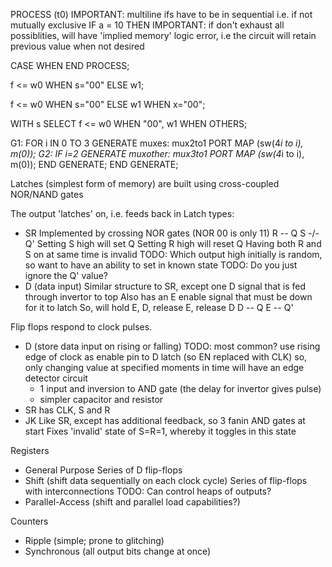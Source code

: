 <!-- SPDX-License-Identifier: zlib-acknowledgement -->
PROCESS (t0)
  IMPORTANT: multiline ifs have to be in sequential
  i.e. if not mutually exclusive
  IF a = 10 THEN 
  IMPORTANT: if don't exhaust all possiblities,
  will have 'implied memory' logic error, i.e
  the circuit will retain previous value when not desired

  CASE WHEN 
END PROCESS;

f <= w0 WHEN s="00" ELSE w1;

f <= w0 WHEN s="00" ELSE 
     w1 WHEN x="00";

WITH s SELECT
  f <= w0 WHEN "00",
       w1 WHEN OTHERS;

G1: FOR i IN 0 TO 3 GENERATE
  muxes: mux2to1 PORT MAP (sw(4*i to i), m(0));
  G2: IF i=2 GENERATE
    muxother: mux3to1 PORT MAP (sw(4*i to i), m(0));
  END GENERATE;
END GENERATE;


Latches (simplest form of memory) are built using cross-coupled NOR/NAND gates

The output 'latches' on, i.e. feeds back in
Latch types:
  - SR
    Implemented by crossing NOR gates (NOR 00 is only 11)
    R -\- Q
    S -/- Q'
    Setting S high will set Q
    Setting R high will reset Q
    Having both R and S on at same time is invalid
    TODO: Which output high initially is random, so want to have an ability to set in known state
    TODO: Do you just ignore the Q' value?
  - D (data input)
    Similar structure to SR, except one D signal that is fed through invertor to top
    Also has an E enable signal that must be down for it to latch
    So, will hold E, D, release E, release D
    D -- Q
    E -- Q'

Flip flops respond to clock pulses.
  - D (store data input on rising or falling)
  TODO: most common?
  use rising edge of clock as enable pin to D latch (so EN replaced with CLK)
  so, only changing value at specified moments in time
  will have an edge detector circuit
    - 1 input and inversion to AND gate (the delay for invertor gives pulse)
    - simpler capacitor and resistor
  - SR
   has CLK, S and R
  - JK 
   Like SR, except has additional feedback, so 3 fanin AND gates at start
   Fixes 'invalid' state of S=R=1, whereby it toggles in this state 

Registers
  - General Purpose
    Series of D flip-flops
  - Shift (shift data sequentially on each clock cycle)
    Series of flip-flops with interconnections
    TODO: Can control heaps of outputs?
  - Parallel-Access (shift and parallel load capabilities?)



Counters
  - Ripple (simple; prone to glitching)
  - Synchronous (all output bits change at once)



